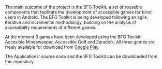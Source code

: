 The main outcome of the project is the BFG Toolkit, a set of reusable components that facilitate the development of accessible games for blind users in Android. The BFG Toolkit is being developed following an agile, iterative and incremental methodology, building on the analysis of accessibility requirements  of different games.

At the moment 3 games have been developed using the BFG Toolkit: Accesible Minesweeper, Accessible Golf and Zarodnik. All three games are freely available for download from [Google Play](https://play.google.com/store/apps/developer?id=e-UCM).

The Applications' source code and the BFG Toolkit can be downloaded from this repository.